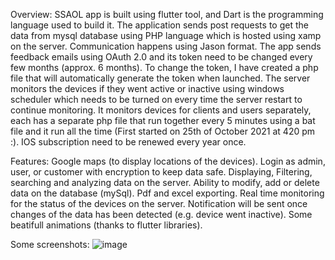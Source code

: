 Overview:
SSAOL app is built using flutter tool, and Dart is the programming language used to build it. The application sends post requests to get the data from mysql database using PHP language which is hosted using xamp on the server. Communication happens using Jason format. The app sends feedback emails using OAuth 2.0 and its token need to be changed every few months (approx. 6 months). To change the token, I have created a php file that will automatically generate the token when launched. The server monitors the devices if they went active or inactive using windows scheduler which needs to be turned on every time the server restart to continue monitoring. It monitors devices for clients and users separately, each has a separate php file that run together every 5 minutes using a bat file and it run all the time (First started on 25th of October 2021 at 420 pm :).  IOS subscription need to be renewed every year once.

Features:
Google maps (to display locations of the devices).
Login as admin, user, or customer with encryption to keep data safe.
Displaying, Filtering, searching and analyzing data on the server.
Ability to modify, add or delete data on the database (mySql).
Pdf and excel exporting.
Real time monitoring for the status of the devices on the server.
Notification will be sent once changes of the data has been detected (e.g. device went inactive).
Some beatifull animations (thanks to flutter libraries).

Some screenshots:
![image](https://user-images.githubusercontent.com/60311634/155440935-da4780d7-d46f-4183-9b8d-abad286a0d8e.png)
